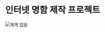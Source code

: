 # 인터넷 명함 제작 프로젝트

![제목 없음](https://github.com/user-attachments/assets/f5c33d37-560a-4d75-b49c-39a5bef93e91)
